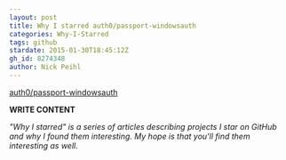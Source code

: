 ```yaml
---
layout: post
title: Why I starred auth0/passport-windowsauth
categories: Why-I-Starred
tags: github
stardate: 2015-01-30T18:45:12Z
gh_id: 8274348
author: Nick Peihl
---
```


[auth0/passport-windowsauth](https://github.com/auth0/passport-windowsauth)

**WRITE CONTENT**

*"Why I starred" is a series of articles describing projects I star on GitHub and why I found them interesting. My hope is that you'll find them interesting as well.*

